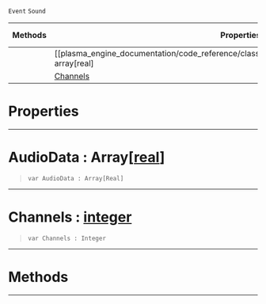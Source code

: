  `Event` `Sound`



|Methods|Properties|Base Classes|Derived Classes|
|---|---|---|---|
| |[[plasma_engine_documentation/code_reference/class_reference/audiofloatdataevent/#audiodata-array[real] | AudioData]]|[event](https://github.com/dragonCASTjosh/PlasmaDocs/blob/master/code_reference/class_reference/event.markdown)| |
| |[ Channels](https://github.com/dragonCASTjosh/PlasmaDocs/blob/master/code_reference/class_reference/audiofloatdataevent.markdown#channels-plasma-engine-doc)| | |


 #  Properties


---  
 #  AudioData : Array[[real](https://github.com/dragonCASTjosh/PlasmaDocs/blob/master/code_reference/lightning_base_types/real.markdown)]

> 
> ``` lang=cpp, name=Lightning
> var AudioData : Array[Real]


---  
 #  Channels : [integer](https://github.com/dragonCASTjosh/PlasmaDocs/blob/master/code_reference/lightning_base_types/integer.markdown)

> 
> ``` lang=cpp, name=Lightning
> var Channels : Integer


---  
 #  Methods


---  
 

 